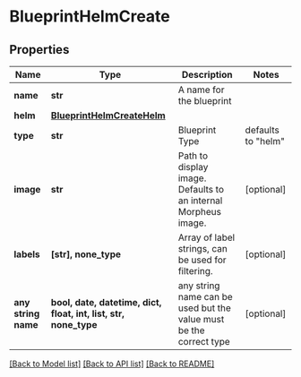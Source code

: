 # BlueprintHelmCreate


## Properties
Name | Type | Description | Notes
------------ | ------------- | ------------- | -------------
**name** | **str** | A name for the blueprint | 
**helm** | [**BlueprintHelmCreateHelm**](BlueprintHelmCreateHelm.md) |  | 
**type** | **str** | Blueprint Type | defaults to "helm"
**image** | **str** | Path to display image. Defaults to an internal Morpheus image. | [optional] 
**labels** | **[str], none_type** | Array of label strings, can be used for filtering. | [optional] 
**any string name** | **bool, date, datetime, dict, float, int, list, str, none_type** | any string name can be used but the value must be the correct type | [optional]

[[Back to Model list]](../README.md#documentation-for-models) [[Back to API list]](../README.md#documentation-for-api-endpoints) [[Back to README]](../README.md)



